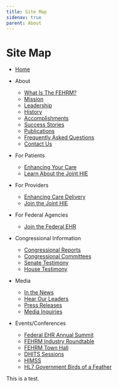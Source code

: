 ```yaml
---
title: Site Map
sidenav: true
parent: About
---
```

# Site Map

* [Home](/)
* About

  * [What Is The FEHRM?](/about-fehrm)
  * [Mission](/mission)
  * [Leadership](/leadership)
  * [History](/history)
  * [Accomplishments](/accomplishments)
  * [Success Stories](/success-stories)
  * [Publications](/publications)
  * [Frequently Asked Questions](/faq)
  * [Contact Us](/contact-us)
* For Patients

  * [Enhancing Your Care](/enhancing-your-care)
  * [Learn About the Joint HIE](/learn-about-the-joint-hie)
* For Providers

  * [Enhancing Care Delivery](/enhancing-care-delivery) 
  * [Join the Joint HIE](/join-the-joint-hie)
* For Federal Agencies

  * [Join the Federal EHR](/join-the-federal-ehr)
* Congressional Information

  * [Congressional Reports](/congressional-reports)
  * [Congressional Committees](/congressional-committees)
  * [Senate Testimony](/senate-testimony)
  * [House Testimony](/house-testimony)
* Media

  * [In the News](/in-the-news)
  * [Hear Our Leaders](/hear-our-leaders)
  * [Press Releases](/press-releases)
  * [Media Inquiries](/media-inquiries)
* Events/Conferences

  * [Federal EHR Annual Summit](/federal-ehr-annual-summit)
  * [FEHRM Industry Roundtable](/fehrm-industry-interoperability-roundtable) 
  * [FEHRM Town Hall](/fehrm-town-hall)
  * [DHITS Sessions](/dhits-sessions)
  * [HIMSS](/himss)
  * [HL7 Government Birds of a Feather](/hl7-government-birds-of-a-feather)

T﻿his is a test.